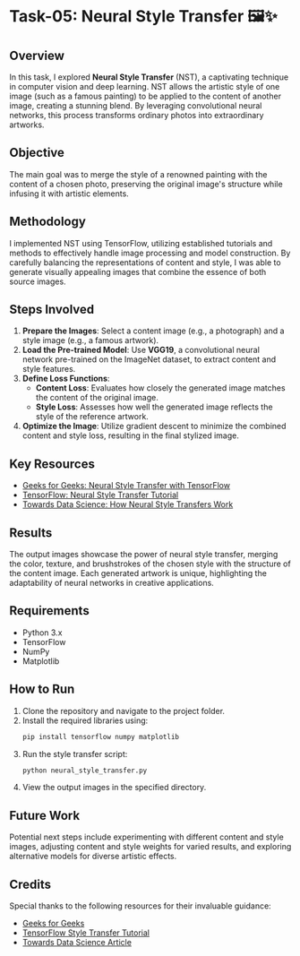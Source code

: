# Task-05: Neural Style Transfer 🖼️✨

## Overview
In this task, I explored **Neural Style Transfer** (NST), a captivating technique in computer vision and deep learning. NST allows the artistic style of one image (such as a famous painting) to be applied to the content of another image, creating a stunning blend. By leveraging convolutional neural networks, this process transforms ordinary photos into extraordinary artworks.

## Objective
The main goal was to merge the style of a renowned painting with the content of a chosen photo, preserving the original image's structure while infusing it with artistic elements.

## Methodology
I implemented NST using TensorFlow, utilizing established tutorials and methods to effectively handle image processing and model construction. By carefully balancing the representations of content and style, I was able to generate visually appealing images that combine the essence of both source images.

## Steps Involved
1. **Prepare the Images**: Select a content image (e.g., a photograph) and a style image (e.g., a famous artwork).
2. **Load the Pre-trained Model**: Use **VGG19**, a convolutional neural network pre-trained on the ImageNet dataset, to extract content and style features.
3. **Define Loss Functions**:
   - **Content Loss**: Evaluates how closely the generated image matches the content of the original image.
   - **Style Loss**: Assesses how well the generated image reflects the style of the reference artwork.
4. **Optimize the Image**: Utilize gradient descent to minimize the combined content and style loss, resulting in the final stylized image.

## Key Resources
- [Geeks for Geeks: Neural Style Transfer with TensorFlow](https://www.geeksforgeeks.org/neural-style-transfer-with-tensorflow/)
- [TensorFlow: Neural Style Transfer Tutorial](https://www.tensorflow.org/tutorials/generative/style_transfer)
- [Towards Data Science: How Neural Style Transfers Work](https://towardsdatascience.com/how-do-neural-style-transfers-work-b76de101eb3)

## Results
The output images showcase the power of neural style transfer, merging the color, texture, and brushstrokes of the chosen style with the structure of the content image. Each generated artwork is unique, highlighting the adaptability of neural networks in creative applications.

## Requirements
- Python 3.x
- TensorFlow
- NumPy
- Matplotlib

## How to Run
1. Clone the repository and navigate to the project folder.
2. Install the required libraries using:
   ```bash
   pip install tensorflow numpy matplotlib
   ```
3. Run the style transfer script:
   ```bash
   python neural_style_transfer.py
   ```
4. View the output images in the specified directory.

## Future Work
Potential next steps include experimenting with different content and style images, adjusting content and style weights for varied results, and exploring alternative models for diverse artistic effects.

## Credits
Special thanks to the following resources for their invaluable guidance:
- [Geeks for Geeks](https://www.geeksforgeeks.org/neural-style-transfer-with-tensorflow/)
- [TensorFlow Style Transfer Tutorial](https://www.tensorflow.org/tutorials/generative/style_transfer)
- [Towards Data Science Article](https://towardsdatascience.com/how-do-neural-style-transfers-work-b76de101eb3)
